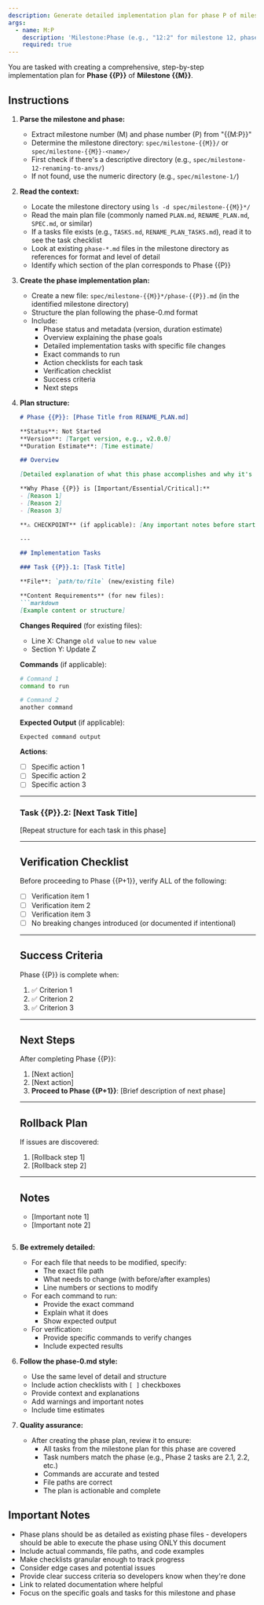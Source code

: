 ```yaml
---
description: Generate detailed implementation plan for phase P of milestone M
args:
  - name: M:P
    description: 'Milestone:Phase (e.g., "12:2" for milestone 12, phase 2)'
    required: true
---
```


You are tasked with creating a comprehensive, step-by-step implementation plan for **Phase {{P}}** of **Milestone {{M}}**.

## Instructions

1. **Parse the milestone and phase:**
   - Extract milestone number (M) and phase number (P) from "{{M:P}}"
   - Determine the milestone directory: `spec/milestone-{{M}}/` or `spec/milestone-{{M}}-<name>/`
   - First check if there's a descriptive directory (e.g., `spec/milestone-12-renaming-to-anvs/`)
   - If not found, use the numeric directory (e.g., `spec/milestone-1/`)

2. **Read the context:**
   - Locate the milestone directory using `ls -d spec/milestone-{{M}}*/`
   - Read the main plan file (commonly named `PLAN.md`, `RENAME_PLAN.md`, `SPEC.md`, or similar)
   - If a tasks file exists (e.g., `TASKS.md`, `RENAME_PLAN_TASKS.md`), read it to see the task checklist
   - Look at existing `phase-*.md` files in the milestone directory as references for format and level of detail
   - Identify which section of the plan corresponds to Phase {{P}}

3. **Create the phase implementation plan:**
   - Create a new file: `spec/milestone-{{M}}*/phase-{{P}}.md` (in the identified milestone directory)
   - Structure the plan following the phase-0.md format
   - Include:
     - Phase status and metadata (version, duration estimate)
     - Overview explaining the phase goals
     - Detailed implementation tasks with specific file changes
     - Exact commands to run
     - Action checklists for each task
     - Verification checklist
     - Success criteria
     - Next steps

4. **Plan structure:**
   ```markdown
   # Phase {{P}}: [Phase Title from RENAME_PLAN.md]

   **Status**: Not Started
   **Version**: [Target version, e.g., v2.0.0]
   **Duration Estimate**: [Time estimate]

   ## Overview

   [Detailed explanation of what this phase accomplishes and why it's important]

   **Why Phase {{P}} is [Important/Essential/Critical]:**
   - [Reason 1]
   - [Reason 2]
   - [Reason 3]

   **⚠️ CHECKPOINT** (if applicable): [Any important notes before starting]

   ---

   ## Implementation Tasks

   ### Task {{P}}.1: [Task Title]

   **File**: `path/to/file` (new/existing file)

   **Content Requirements** (for new files):
   ```markdown
   [Example content or structure]
   ```

   **Changes Required** (for existing files):
   - Line X: Change `old value` to `new value`
   - Section Y: Update Z

   **Commands** (if applicable):
   ```bash
   # Command 1
   command to run

   # Command 2
   another command
   ```

   **Expected Output** (if applicable):
   ```
   Expected command output
   ```

   **Actions**:
   - [ ] Specific action 1
   - [ ] Specific action 2
   - [ ] Specific action 3

   ---

   ### Task {{P}}.2: [Next Task Title]

   [Repeat structure for each task in this phase]

   ---

   ## Verification Checklist

   Before proceeding to Phase {{P+1}}, verify ALL of the following:

   - [ ] Verification item 1
   - [ ] Verification item 2
   - [ ] Verification item 3
   - [ ] No breaking changes introduced (or documented if intentional)

   ---

   ## Success Criteria

   Phase {{P}} is complete when:

   1. ✅ Criterion 1
   2. ✅ Criterion 2
   3. ✅ Criterion 3

   ---

   ## Next Steps

   After completing Phase {{P}}:

   1. [Next action]
   2. [Next action]
   3. **Proceed to Phase {{P+1}}**: [Brief description of next phase]

   ---

   ## Rollback Plan

   If issues are discovered:

   1. [Rollback step 1]
   2. [Rollback step 2]

   ---

   ## Notes

   - [Important note 1]
   - [Important note 2]
   ```

5. **Be extremely detailed:**
   - For each file that needs to be modified, specify:
     - The exact file path
     - What needs to change (with before/after examples)
     - Line numbers or sections to modify
   - For each command to run:
     - Provide the exact command
     - Explain what it does
     - Show expected output
   - For verification:
     - Provide specific commands to verify changes
     - Include expected results

6. **Follow the phase-0.md style:**
   - Use the same level of detail and structure
   - Include action checklists with `[ ]` checkboxes
   - Provide context and explanations
   - Add warnings and important notes
   - Include time estimates

7. **Quality assurance:**
   - After creating the phase plan, review it to ensure:
     - All tasks from the milestone plan for this phase are covered
     - Task numbers match the phase (e.g., Phase 2 tasks are 2.1, 2.2, etc.)
     - Commands are accurate and tested
     - File paths are correct
     - The plan is actionable and complete

## Important Notes

- Phase plans should be as detailed as existing phase files - developers should be able to execute the phase using ONLY this document
- Include actual commands, file paths, and code examples
- Make checklists granular enough to track progress
- Consider edge cases and potential issues
- Provide clear success criteria so developers know when they're done
- Link to related documentation where helpful
- Focus on the specific goals and tasks for this milestone and phase
